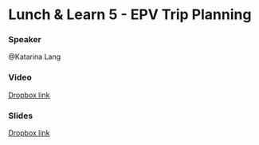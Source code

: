 # Lunch & Learn 5 - EPV Trip Planning

### Speaker
@Katarina Lang

### Video
[Dropbox link](https://www.dropbox.com/home/Picnic%20Systems/80%20Education/Lunch%20%26%20Learn/005%20EPV%20Trip%20Planning?preview=Lunch+%26+Learn+5+-+EPV+Trip+Planning.mp4)

### Slides
[Dropbox link](https://www.dropbox.com/home/Picnic%20Systems/80%20Education/Lunch%20%26%20Learn/005%20EPV%20Trip%20Planning?preview=slides.pdf)